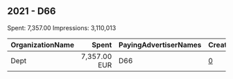 ## 2021 - D66 
Spent: 7,357.00
Impressions: 3,110,013

|OrganizationName|Spent|PayingAdvertiserNames|CreativeUrls|Impressions|Genders|AgeBrackets|CountryCodes|BillingAddresses|CandidateBallotInformation|
|:---|---:|:---|:---|---:|:---|:---|:---|:---|:---|
|Dept|7,357.00 EUR|D66|[0](https://www.snap.com/political-ads/asset/ae704ba0934ed5af7533fea81484a2609b49935b07c118991f2c6ad6600a179c?mediaType=mp4)|3,110,013||18+|netherlands|"Delftseplein 27N,Rotterdam,3013AA,NL"||
